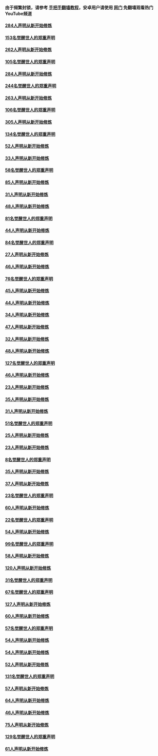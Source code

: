#### 由于频繁封锁，请参考 [手把手翻墙教程](https://github.com/gfw-breaker/guides/wiki/)，安卓用户请使用 [网门](https://github.com/gfw-breaker/nogfw/blob/master/dl.md?t=04121900) 免翻墙观看热门YouTube频道 

#### [284人声明从新开始修炼](../pages/91/423296.md?t=04121900) 

#### [153名觉醒世人的郑重声明](../pages/91/423295.md?t=04121900) 

#### [262人声明从新开始修炼](../pages/91/423004.md?t=04121900) 

#### [105名觉醒世人的郑重声明](../pages/91/423003.md?t=04121900) 

#### [284人声明从新开始修炼](../pages/91/422707.md?t=04121900) 

#### [244名觉醒世人的郑重声明](../pages/91/422706.md?t=04121900) 

#### [263人声明从新开始修炼](../pages/91/422553.md?t=04121900) 

#### [106名觉醒世人的郑重声明](../pages/91/422552.md?t=04121900) 

#### [305人声明从新开始修炼](../pages/91/422153.md?t=04121900) 

#### [134名觉醒世人的郑重声明](../pages/91/422152.md?t=04121900) 

#### [52人声明从新开始修炼](../pages/91/421846.md?t=04121900) 

#### [33人声明从新开始修炼](../pages/91/421804.md?t=04121900) 

#### [58名觉醒世人的郑重声明](../pages/91/421845.md?t=04121900) 

#### [85人声明从新开始修炼](../pages/91/421769.md?t=04121900) 

#### [31人声明从新开始修炼](../pages/91/421763.md?t=04121900) 

#### [48人声明从新开始修炼](../pages/91/421605.md?t=04121900) 

#### [81名觉醒世人的郑重声明](../pages/91/421656.md?t=04121900) 

#### [44人声明从新开始修炼](../pages/91/421544.md?t=04121900) 

#### [84名觉醒世人的郑重声明](../pages/91/421543.md?t=04121900) 

#### [27人声明从新开始修炼](../pages/91/421465.md?t=04121900) 

#### [46人声明从新开始修炼](../pages/91/421454.md?t=04121900) 

#### [76名觉醒世人的郑重声明](../pages/91/421453.md?t=04121900) 

#### [45人声明从新开始修炼](../pages/91/421452.md?t=04121900) 

#### [44人声明从新开始修炼](../pages/91/421422.md?t=04121900) 

#### [34人声明从新开始修炼](../pages/91/421322.md?t=04121900) 

#### [47人声明从新开始修炼](../pages/91/421264.md?t=04121900) 

#### [32人声明从新开始修炼](../pages/91/421225.md?t=04121900) 

#### [48人声明从新开始修炼](../pages/91/421202.md?t=04121900) 

#### [127名觉醒世人的郑重声明](../pages/91/421224.md?t=04121900) 

#### [46人声明从新开始修炼](../pages/91/421203.md?t=04121900) 

#### [23人声明从新开始修炼](../pages/91/421138.md?t=04121900) 

#### [35人声明从新开始修炼](../pages/91/421122.md?t=04121900) 

#### [31人声明从新开始修炼](../pages/91/421081.md?t=04121900) 

#### [51名觉醒世人的郑重声明](../pages/91/421080.md?t=04121900) 

#### [25人声明从新开始修炼](../pages/91/421020.md?t=04121900) 

#### [23人声明从新开始修炼](../pages/91/420884.md?t=04121900) 

#### [8名觉醒世人的郑重声明](../pages/91/420883.md?t=04121900) 

#### [35人声明从新开始修炼](../pages/91/420809.md?t=04121900) 

#### [37人声明从新开始修炼](../pages/91/420766.md?t=04121900) 

#### [23名觉醒世人的郑重声明](../pages/91/420765.md?t=04121900) 

#### [60人声明从新开始修炼](../pages/91/420727.md?t=04121900) 

#### [22名觉醒世人的郑重声明](../pages/91/420726.md?t=04121900) 

#### [54人声明从新开始修炼](../pages/91/420529.md?t=04121900) 

#### [99名觉醒世人的郑重声明](../pages/91/420528.md?t=04121900) 

#### [58人声明从新开始修炼](../pages/91/420198.md?t=04121900) 

#### [120人声明从新开始修炼](../pages/91/420141.md?t=04121900) 

#### [31名觉醒世人的郑重声明](../pages/91/420197.md?t=04121900) 

#### [67名觉醒世人的郑重声明](../pages/91/420140.md?t=04121900) 

#### [127人声明从新开始修炼](../pages/91/420082.md?t=04121900) 

#### [60人声明从新开始修炼](../pages/91/420081.md?t=04121900) 

#### [57名觉醒世人的郑重声明](../pages/91/420080.md?t=04121900) 

#### [54人声明从新开始修炼](../pages/91/419533.md?t=04121900) 

#### [54人声明从新开始修炼](../pages/91/419532.md?t=04121900) 

#### [52人声明从新开始修炼](../pages/91/419531.md?t=04121900) 

#### [131名觉醒世人的郑重声明](../pages/91/419530.md?t=04121900) 

#### [57人声明从新开始修炼](../pages/91/419430.md?t=04121900) 

#### [64人声明从新开始修炼](../pages/91/419429.md?t=04121900) 

#### [46人声明从新开始修炼](../pages/91/419428.md?t=04121900) 

#### [75人声明从新开始修炼](../pages/91/419427.md?t=04121900) 

#### [129名觉醒世人的郑重声明](../pages/91/419426.md?t=04121900) 

#### [61人声明从新开始修炼](../pages/91/419198.md?t=04121900) 

